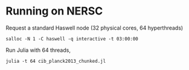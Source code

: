 # Running on NERSC

Request a standard Haswell node (32 physical cores, 64 hyperthreads)
```
salloc -N 1 -C haswell -q interactive -t 03:00:00
```

Run Julia with 64 threads,
```
julia -t 64 cib_planck2013_chunked.jl
```
